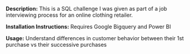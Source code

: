 **Description:** This is a SQL challenge I was given as part of a job interviewing process for an online clothing retailer.

**Installation Instructions:** Requires Google Bigquery and Power BI

**Usage:** Understand differences in customer behavior between their 1st purchase vs their successive purchases
